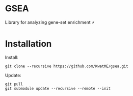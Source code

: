 # GSEA

Library for analyzing gene-set enrichment :zap:

# Installation

Install:

```
git clone --recursive https://github.com/KwatME/gsea.git
```

Update:

```
git pull
git submodule update --recursive --remote --init
```
